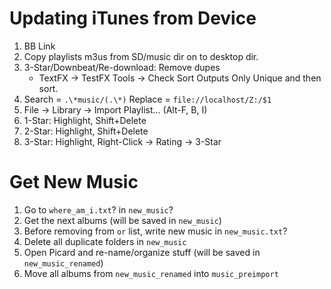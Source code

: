 # Updating iTunes from Device
1. BB Link
2. Copy playlists m3us from SD/music dir on to desktop dir.
3. 3-Star/Downbeat/Re-download: Remove dupes
    - TextFX -> TestFX Tools -> Check Sort Outputs Only Unique and then sort.
4. Search  = `.\*music/(.\*)`
   Replace = `file://localhost/Z:/$1`
5. File -> Library -> Import Playlist... (Alt-F, B, I)
6. 1-Star: Highlight, Shift+Delete
7. 2-Star: Highlight, Shift+Delete
8. 3-Star: Highlight, Right-Click -> Rating -> 3-Star

# Get New Music
1. Go to `where_am_i.txt`? in `new_music`?
2. Get the next albums (will be saved in `new_music`)
3. Before removing from `or` list, write new music in `new_music.txt`?
4. Delete all duplicate folders in `new_music`
5. Open Picard and re-name/organize stuff (will be saved in `new_music_renamed`)
6. Move all albums from `new_music_renamed` into `music_preimport`
